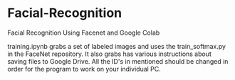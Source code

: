 # Facial-Recognition
Facial Recognition Using Facenet and Google Colab

training.ipynb grabs a set of labeled images and uses the train_softmax.py in the FaceNet repository. 
It also grabs has various instructions about saving files to Google Drive. All the ID's in mentioned should be changed in order for the program to work on your individual PC.
